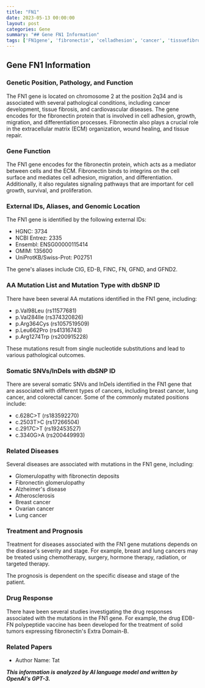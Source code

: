 ```yaml
---
title: "FN1"
date: 2023-05-13 00:00:00
layout: post
categories: Gene
summary: "## Gene FN1 Information"
tags: ['FN1gene', 'fibronectin', 'celladhesion', 'cancer', 'tissuefibrosis', 'cardiovasculardisease', 'mutation', 'drugresponse']
---
```


## Gene FN1 Information

### Genetic Position, Pathology, and Function

The FN1 gene is located on chromosome 2 at the position 2q34 and is associated with several pathological conditions, including cancer development, tissue fibrosis, and cardiovascular diseases. The gene encodes for the fibronectin protein that is involved in cell adhesion, growth, migration, and differentiation processes. Fibronectin also plays a crucial role in the extracellular matrix (ECM) organization, wound healing, and tissue repair.

### Gene Function

The FN1 gene encodes for the fibronectin protein, which acts as a mediator between cells and the ECM. Fibronectin binds to integrins on the cell surface and mediates cell adhesion, migration, and differentiation. Additionally, it also regulates signaling pathways that are important for cell growth, survival, and proliferation.

### External IDs, Aliases, and Genomic Location

The FN1 gene is identified by the following external IDs:

- HGNC: 3734
- NCBI Entrez: 2335
- Ensembl: ENSG00000115414
- OMIM: 135600
- UniProtKB/Swiss-Prot: P02751

The gene's aliases include CIG, ED-B, FINC, FN, GFND, and GFND2.

### AA Mutation List and Mutation Type with dbSNP ID

There have been several AA mutations identified in the FN1 gene, including:

- p.Val98Leu (rs11577681)
- p.Val284Ile (rs374320826)
- p.Arg364Cys (rs1057519509)
- p.Leu662Pro (rs41316743)
- p.Arg1274Trp (rs200915228)

These mutations result from single nucleotide substitutions and lead to various pathological outcomes.

### Somatic SNVs/InDels with dbSNP ID

There are several somatic SNVs and InDels identified in the FN1 gene that are associated with different types of cancers, including breast cancer, lung cancer, and colorectal cancer. Some of the commonly mutated positions include:

- c.628C>T (rs183592270)
- c.2503T>C (rs17266504)
- c.2917C>T (rs192453527)
- c.3340G>A (rs200449993)

### Related Diseases

Several diseases are associated with mutations in the FN1 gene, including:

- Glomerulopathy with fibronectin deposits
- Fibronectin glomerulopathy
- Alzheimer's disease
- Atherosclerosis
- Breast cancer
- Ovarian cancer
- Lung cancer

### Treatment and Prognosis

Treatment for diseases associated with the FN1 gene mutations depends on the disease's severity and stage. For example, breast and lung cancers may be treated using chemotherapy, surgery, hormone therapy, radiation, or targeted therapy.

The prognosis is dependent on the specific disease and stage of the patient.

### Drug Response

There have been several studies investigating the drug responses associated with the mutations in the FN1 gene. For example, the drug EDB-FN polypeptide vaccine has been developed for the treatment of solid tumors expressing fibronectin's Extra Domain-B.

### Related Papers

- Author Name: Tat

**_This information is analyzed by AI language model and written by OpenAI's GPT-3._**